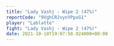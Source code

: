```yaml
---
title: "Lady Vashj - Wipe 2 (47%)"
reportCode: "9VghCRJvynYPpxG1"
player: "Lablatte"
fight: "Lady Vashj - Wipe 2 (47%)"
date: 2021-10-10T19:07:58.024000+00:00
---
```

